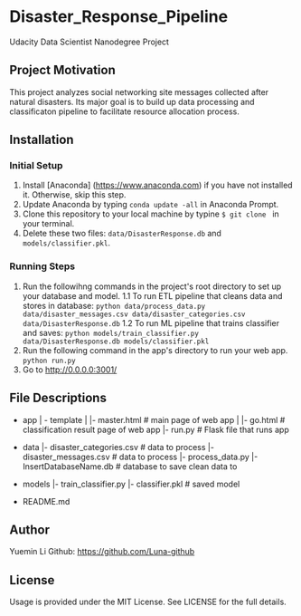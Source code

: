 # Disaster_Response_Pipeline
Udacity Data Scientist Nanodegree Project
## Project Motivation
This project analyzes social networking site messages collected after natural disasters. 
Its major goal is to build up data processing and classificaton pipeline to facilitate resource allocation process. 

## Installation
### Initial Setup
1. Install [Anaconda] (https://www.anaconda.com) if you have not installed it. Otherwise, skip this step.
2. Update Anaconda by typing `conda update -all` in Anaconda Prompt.
3. Clone this repository to your local machine by typine `$ git clone ` in your terminal. 
4. Delete these two files: `data/DisasterResponse.db` and `models/classifier.pkl`.
### Running Steps
1. Run the followihng commands in the project's root directory to set up your database and model.
  1.1 To run ETL pipeline that cleans data and stores in database:
      `python data/process_data.py data/disaster_messages.csv data/disaster_categories.csv data/DisasterResponse.db`
  1.2 To run ML pipeline that trains classifier and saves:
      `python models/train_classifier.py data/DisasterResponse.db models/classifier.pkl`
2. Run the following command in the app's directory to run your web app.
    `python run.py`
3. Go to http://0.0.0.0:3001/

## File Descriptions
- app
| - template
| |- master.html  # main page of web app
| |- go.html  # classification result page of web app
|- run.py  # Flask file that runs app

- data
|- disaster_categories.csv  # data to process 
|- disaster_messages.csv  # data to process
|- process_data.py
|- InsertDatabaseName.db   # database to save clean data to

- models
|- train_classifier.py
|- classifier.pkl  # saved model 

- README.md

## Author
Yuemin Li Github: https://github.com/Luna-github

## License
Usage is provided under the MIT License. See LICENSE for the full details.
